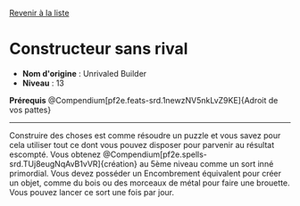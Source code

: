[Revenir à la liste](list.md)

# Constructeur sans rival

 * **Nom d'origine** : Unrivaled Builder
 * **Niveau** : 13


<p><span><strong>Prérequis</strong> @Compendium[pf2e.feats-srd.1newzNV5nkLvZ9KE]{Adroit de vos pattes}<br></span></p>
<hr>
<p>Construire des choses est comme résoudre un puzzle et vous savez pour cela utiliser tout ce dont vous pouvez disposer pour parvenir au résultat escompté. Vous obtenez @Compendium[pf2e.spells-srd.TUj8eugNqAvB1vVR]{création} au 5ème niveau comme un sort inné primordial. Vous devez posséder un Encombrement équivalent pour créer un objet, comme du bois ou des morceaux de métal pour faire une brouette. Vous pouvez lancer ce sort une fois par jour.&nbsp;</p>